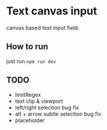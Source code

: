 # Text canvas input

canvas based text input field.

## How to run

just run `npm run dev`

## TODO

- limitRegex
- text clip & viewport
- left/right selection bug fix
- alt + arrow subtle selection bug fix
- placeholder